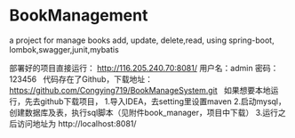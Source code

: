 # BookManagement
a project for manage books add, update, delete,read, using spring-boot, lombok,swagger,junit,mybatis

部署好的项目直接运行：
http://116.205.240.70:8081/
用户名：admin 密码：123456
 
代码存在了Github，下载地址：
https://github.com/Congying719/BookManageSystem.git
 
如果想要本地运行，先去github下载项目，
1.导入IDEA，去setting里设置maven
2.启动mysql，创建数据库及表，执行sql脚本（见附件book_manager，项目中下载）
3.运行之后访问地址为
http://localhost:8081/

